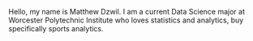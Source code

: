 Hello, my name is Matthew Dzwil. I am a current Data Science major at Worcester Polytechnic Institute who loves statistics and analytics, buy specifically sports analytics.
